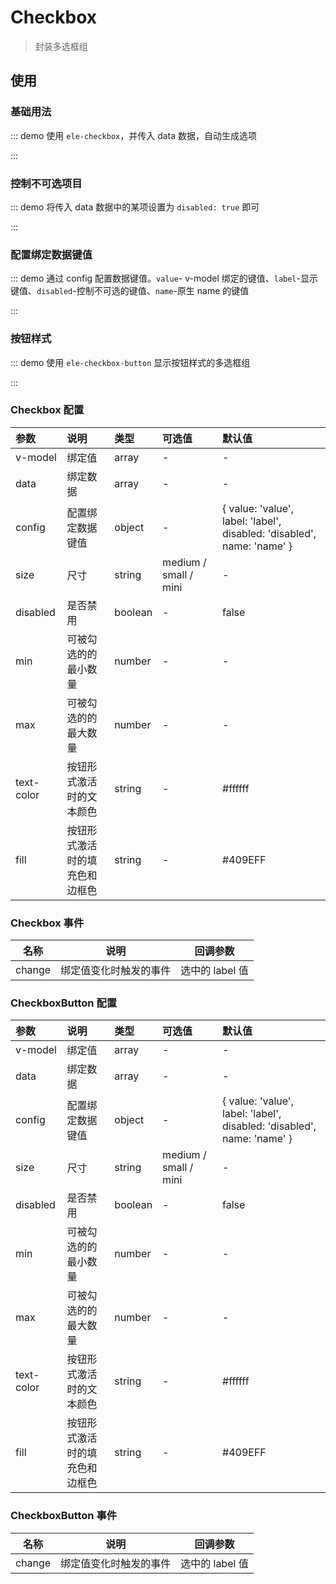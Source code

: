 # Checkbox

> 封装多选框组

## 使用

### 基础用法

::: demo 使用 `ele-checkbox`，并传入 data 数据，自动生成选项

<template>
  <ele-checkbox
    v-model="checkbox"
    :data="data"
  />
</template>

<script>
import { ref } from 'vue'

export default {
  setup() {
    const checkbox = ref([])
    const data = ref([
      { value: 'Go', label: 'go' },
      { value: 'JavaScript', label: 'javascript' },
      { value: 'Python', label: 'python' },
      { value: 'Dart', label: 'dart' },
      { value: 'V', label: 'v' },
    ])

    return {
      checkbox,
      data,
    }
  }
}
</script>

:::

### 控制不可选项目

::: demo 将传入 data 数据中的某项设置为 `disabled: true` 即可

<template>
  <ele-checkbox
    v-model="checkbox1"
    :data="list"
  />
</template>

<script>
import { ref } from 'vue'

export default {
  setup() {
    const checkbox1 = ref([])
    const list = ref([
      { value: 'Go', label: 'go', disabled: true },
      { value: 'JavaScript', label: 'javascript' },
      { value: 'Python', label: 'python' },
      { value: 'Dart', label: 'dart' },
      { value: 'V', label: 'v' },
    ])

    return {
      checkbox1,
      list,
    }
  }
}
</script>

:::

### 配置绑定数据键值

::: demo 通过 config 配置数据键值。`value`- v-model 绑定的键值、`label`-显示键值、`disabled`-控制不可选的键值、`name`-原生 name 的键值

<template>
  <ele-checkbox
    v-model="checkbox2"
    :data="data"
    :config="config"
  />
</template>

<script>
import { ref } from 'vue'

export default {
  setup() {
    const checkbox2 = ref([])
    const config = ref({ value: 'label', label: 'value' })
    const data = ref([
      { value: 'Go', label: 'go' },
      { value: 'JavaScript', label: 'javascript' },
      { value: 'Python', label: 'python' },
      { value: 'Dart', label: 'dart' },
      { value: 'V', label: 'v' },
    ])

    return {
      checkbox2,
      config,
      data,
    }
  }
}
</script>

:::

### 按钮样式

::: demo 使用 `ele-checkbox-button` 显示按钮样式的多选框组

<template>
  <ele-checkbox-button
    v-model="checkboxbutton"
    :data="data"
  />
</template>

<script>
import { ref } from 'vue'

export default {
  setup() {
    const checkboxbutton = ref([])
    const data = ref([
      { value: 'Go', label: 'go' },
      { value: 'JavaScript', label: 'javascript' },
      { value: 'Python', label: 'python' },
      { value: 'Dart', label: 'dart' },
      { value: 'V', label: 'v' },
    ])

    return {
      checkboxbutton,
      data,
    }
  }
}
</script>

:::

### Checkbox 配置

| 参数       | 说明                           | 类型    | 可选值                | 默认值                                                                 |
| :--------- | :----------------------------- | :------ | :-------------------- | :--------------------------------------------------------------------- |
| v-model    | 绑定值                         | array   | -                     | -                                                                      |
| data       | 绑定数据                       | array   | -                     | -                                                                      |
| config     | 配置绑定数据键值               | object  | -                     | { value: 'value', label: 'label', disabled: 'disabled', name: 'name' } |
| size       | 尺寸                           | string  | medium / small / mini | -                                                                      |
| disabled   | 是否禁用                       | boolean | -                     | false                                                                  |
| min        | 可被勾选的的最小数量           | number  | -                     | -                                                                      |
| max        | 可被勾选的的最大数量           | number  | -                     | -                                                                      |
| text-color | 按钮形式激活时的文本颜色       | string  | -                     | #ffffff                                                                |
| fill       | 按钮形式激活时的填充色和边框色 | string  | -                     | #409EFF                                                                |

### Checkbox 事件

| 名称   | 说明                   | 回调参数        |
| ------ | ---------------------- | --------------- |
| change | 绑定值变化时触发的事件 | 选中的 label 值 |

### CheckboxButton 配置

| 参数       | 说明                           | 类型    | 可选值                | 默认值                                                                 |
| :--------- | :----------------------------- | :------ | :-------------------- | :--------------------------------------------------------------------- |
| v-model    | 绑定值                         | array   | -                     | -                                                                      |
| data       | 绑定数据                       | array   | -                     | -                                                                      |
| config     | 配置绑定数据键值               | object  | -                     | { value: 'value', label: 'label', disabled: 'disabled', name: 'name' } |
| size       | 尺寸                           | string  | medium / small / mini | -                                                                      |
| disabled   | 是否禁用                       | boolean | -                     | false                                                                  |
| min        | 可被勾选的的最小数量           | number  | -                     | -                                                                      |
| max        | 可被勾选的的最大数量           | number  | -                     | -                                                                      |
| text-color | 按钮形式激活时的文本颜色       | string  | -                     | #ffffff                                                                |
| fill       | 按钮形式激活时的填充色和边框色 | string  | -                     | #409EFF                                                                |

### CheckboxButton 事件

| 名称   | 说明                   | 回调参数        |
| ------ | ---------------------- | --------------- |
| change | 绑定值变化时触发的事件 | 选中的 label 值 |
